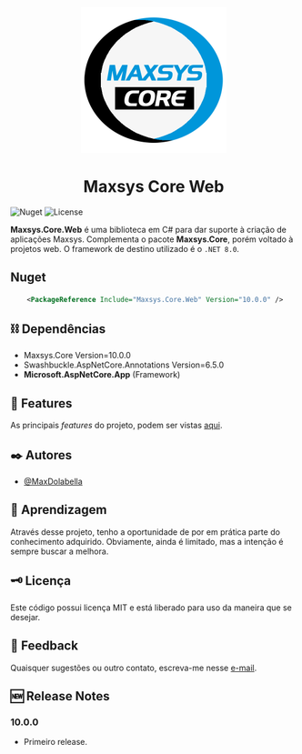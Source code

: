 <div align="center">
<img src="logo.png" alt="drawing" width="256" />
<h1>Maxsys Core Web</h1>
</div>

![Nuget](https://img.shields.io/nuget/v/Maxsys.Core.Web)
![License](https://img.shields.io/github/license/maxdolabella/maxsys.core)

**Maxsys.Core.Web** é uma biblioteca em C# para dar suporte à criação de aplicações Maxsys.
Complementa o pacote **Maxsys.Core**, porém voltado à projetos web.
O framework de destino utilizado é o `.NET 8.0`.


## Nuget

```xml
    <PackageReference Include="Maxsys.Core.Web" Version="10.0.0" />
```

## ⛓ Dependências
+ Maxsys.Core Version=10.0.0
+ Swashbuckle.AspNetCore.Annotations Version=6.5.0
+ **Microsoft.AspNetCore.App** (Framework)

## 🌟 Features

As principais *features* do projeto, podem ser vistas [aqui](features.md).

## ✒️ Autores

- [@MaxDolabella](https://www.github.com/MaxDolabella)

## 🧐 Aprendizagem

Através desse projeto, tenho a oportunidade de por em prática parte do conhecimento adquirido. Obviamente, ainda é limitado, mas a intenção é sempre buscar a melhora.

## 🗝 Licença

Este código possui licença MIT e está liberado para uso da maneira que se desejar.
  
## 📧 Feedback

Quaisquer sugestões ou outro contato, escreva-me nesse [e-mail](mailto:maxsystech@outlook.com?subject=Github%20contact).

## 🆕 Release Notes

### 10.0.0
+ Primeiro release.

<!-- #### [Old Releases](old-releases.md) -->
